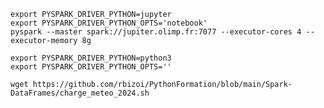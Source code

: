 `export PYSPARK_DRIVER_PYTHON=jupyter`<br>
`export PYSPARK_DRIVER_PYTHON_OPTS='notebook'`<br>
`pyspark --master spark://jupiter.olimp.fr:7077 --executor-cores 4 --executor-memory 8g`<br>

`export PYSPARK_DRIVER_PYTHON=python3`<br>
`export PYSPARK_DRIVER_PYTHON_OPTS=''`<br>


`wget https://github.com/rbizoi/PythonFormation/blob/main/Spark-DataFrames/charge_meteo_2024.sh`

